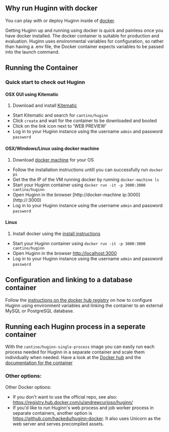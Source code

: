 ## Why run Huginn with docker

You can play with or deploy Huginn inside of [docker](http://www.docker.io/).

Getting Huginn up and running using docker is quick and painless once you have docker installed. The docker container is suitable for production and evaluation. Huginn uses environmental variables for configuration, so rather than having a .env file, the Docker container expects variables to be passed into the launch command.

## Running the Container

### Quick start to check out Huginn

#### OSX GUI using Kitematic

1. Download and install [Kitematic](https://www.docker.com/docker-kitematic)
* Start Kitematic and search for `cantino/huginn`
* Click `create` and wait for the container to be downloaded and booted
* Click on the link icon next to 'WEB PREVIEW'
* Log in to your Huginn instance using the username `admin` and password `password`

#### OSX/Windows/Linux using docker machine

1. Download [docker machine](https://docs.docker.com/machine/#installation) for your OS
* Follow the installation instructions untill you can successfully run `docker ps`
* Get the the IP of the VM running docker by running `docker-machine ls`
* Start your Huginn container using `docker run -it -p 3000:3000 cantino/huginn`
* Open Huginn in the browser [http://docker-machine ip:3000](http://<docker-machine ip>:3000)
* Log in to your Huginn instance using the username `admin` and password `password`

#### Linux

1. Install docker using the [install instructions](https://docs.docker.com/installation/)
* Start your Huginn container using `docker run -it -p 3000:3000 cantino/huginn`
* Open Huginn in the browser [http://localhost:3000](http://localhost:3000)
* Log in to your Huginn instance using the username `admin` and password `password`

## Configuration and linking to a database container

Follow the [instructions on the docker hub registry](https://registry.hub.docker.com/u/cantino/huginn/) on how to configure Huginn using environment variables and linking the container to an external MySQL or PostgreSQL database.

## Running each Huginn process in a seperate container

With the `cantino/huginn-single-process` image you can easily run each process needed for Huginn in a separate container and scale them individually when needed. Have a look at the [Docker hub](https://hub.docker.com/r/cantino/huginn-single-process/) and the [documentation for the container](https://github.com/cantino/huginn/tree/master/docker/single-process)

### Other options:

Other Docker options:

* If you don't want to use the official repo, see also: https://registry.hub.docker.com/u/andrewcurioso/huginn/
* If you'd like to run Huginn's web process and job worker process in separate containers, another option is https://github.com/hackedu/huginn-docker. It also uses Unicorn as the web server and serves precompiled assets.

